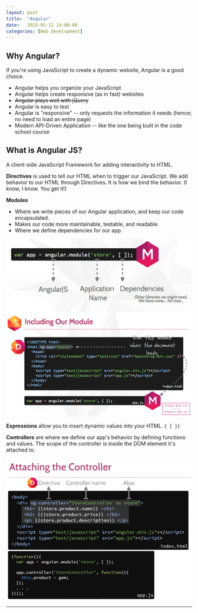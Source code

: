 ```yaml
---
layout: post
title:  "Angular"
date:   2015-05-11 14:00:00
categories: [Web Development]
---
```



## Why Angular?

If you're using JavaScript to create a dynamic website, Angular is a good choice.

* Angular helps you organize your JavaScript
* Angular helps create responsive (as in fast) websites
* ~~Angular plays well with jQuery~~
* Angular is easy to test
* Angular is "responsive" -- only requests the information it needs (hence; no need to load an entire page)
* Modern API-Driven Application -- like the one being built in the code school course


## What is Angular JS?

A client-side JavaScript Framework for adding interactivity to HTML.

**Directives** is used to tell our HTML when to trigger our JavaScript.  We add behavior to our HTML through Directives.  It is how we bind the behavior. (I know, I know. You get it!)

**Modules**

* Where we write pieces of our Angular application, and keep our code encapsulated.
* Makes our code more maintainable, testable, and readable.
* Where we define dependencies for our app.

<img src="/assets/angularB_1.png"  width=""/>

<img src="/assets/angularB_2.png"  width=""/>


**Expressions** allow you to insert dynamic values into your HTML. `{ { }}`

**Controllers** are where we define our app's behavior by defining functions and values. The scope of the controller is inside the DOM element it's attached to.

<img src="/assets/angularB_3.png"  width=""/>


<!-- tsk -->
<!-- Defaul Backbone `parse` just returns response, so we edit it like so...

    var TodoItem = Backbone.Model.extend({
      parse: function(response){
    return response.todo; }
    });
 -->




---